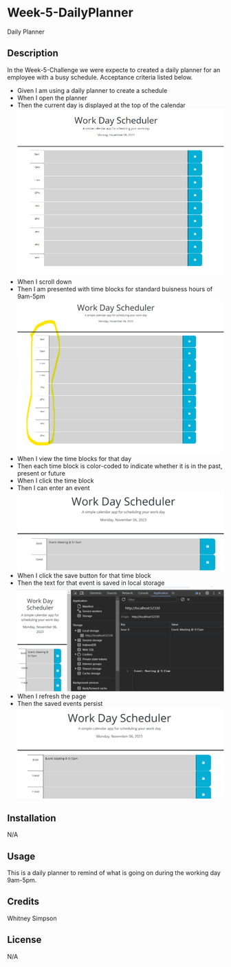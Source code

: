 # Week-5-DailyPlanner
Daily Planner
## Description
In the Week-5-Challenge we were expecte to created a daily planner for an employee with a busy schedule. Acceptance criteria listed below.
- Given I am using a daily planner to create a schedule
- When I open the planner
- Then the current day is displayed at the top of the calendar
![Alt text](image.png)
- When I scroll down
- Then I am presented with time blocks for standard buisness hours of 9am-5pm
![Alt text](image-1.png)
- When I view the time blocks for that day
- Then each time block is color-coded to indicate whether it is in the past, present or future
- When I click the time block
- Then I can enter an event
![Alt text](image-2.png)
- When I click the save button for that time block
- Then the text for that event is saved in local storage
![Alt text](image-3.png)
- When I refresh the page
- Then the saved events persist
![Alt text](image-4.png)
## Installation
N/A
## Usage
This is a daily planner to remind of what is going on during the working day 9am-5pm.
## Credits
Whitney Simpson
## License
N/A




